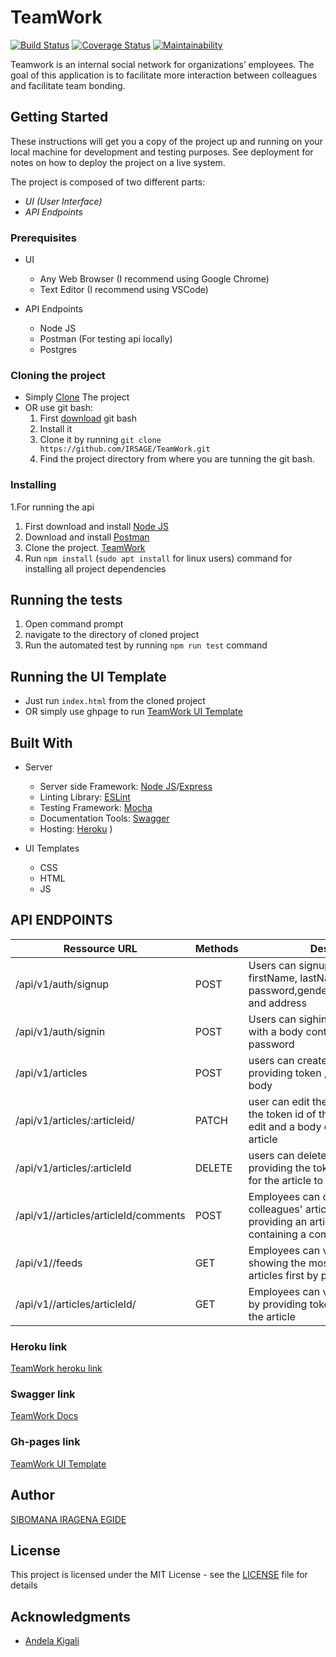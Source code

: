 # TeamWork
[![Build Status](https://travis-ci.org/IRSAGE/TeamWork.svg?branch=develop)](https://travis-ci.org/IRSAGE/TeamWork)
[![Coverage Status](https://coveralls.io/repos/github/IRSAGE/TeamWork/badge.svg?branch=develop)](https://coveralls.io/github/IRSAGE/TeamWork?branch=develop)
[![Maintainability](https://api.codeclimate.com/v1/badges/f14d8ac27551ab0774b9/maintainability)](https://codeclimate.com/github/IRSAGE/TeamWork/maintainability)

Teamwork is an ​internal social network for organizations’ employees. The goal of this application is to facilitate more interaction between colleagues and facilitate team bonding.


## Getting Started

These instructions will get you a copy of the project up and running on your local machine for development and testing purposes. See deployment for notes on how to deploy the project on a live system.

The project is composed of two different parts:
- *UI (User Interface)*
- *API Endpoints*  

### Prerequisites

* UI 
   * Any Web Browser (I recommend using Google Chrome)
   * Text Editor (I recommend using VSCode)

* API Endpoints
   * Node JS
   * Postman (For testing api locally)
   * Postgres
  
### Cloning the project

* Simply [Clone](https://github.com/IRSAGE/TeamWork.git) The project
* OR use git bash:
   1. First [download](https://git-scm.com/downloads) git bash
   2. Install it
   3. Clone it by running `git clone https://github.com/IRSAGE/TeamWork.git`
   4. Find the project directory from where you are tunning the git bash.

### Installing

1.For running the api

   1. First download and install [Node JS](https://nodejs.org/en/download/)
   2. Download and install [Postman](https://www.getpostman.com/downloads/)
   3. Clone the project. [TeamWork](https://github.com/IRSAGE/TeamWork.git)
   4. Run `npm install` (`sudo apt install` for linux users) command for installing all project dependencies

## Running the tests

  1. Open command prompt
  2. navigate to the directory of cloned project
  3. Run the automated test by running `npm run test` command
   
## Running the UI Template

  - Just run `index.html` from the cloned project
  - OR simply use ghpage to run [TeamWork UI Template](https://irsage.github.io/TeamWork/UI)
 

## Built With
* Server
   * Server side Framework: [Node JS](https://nodejs.org/)/[Express](https://expressjs.com/)
   * Linting Library: [ESLint](https://eslint.org)
   * Testing Framework: [Mocha](https://mochajs.org/)
   * Documentation Tools: [Swagger](https://swagger.io/tools/swagger-ui/)
   * Hosting: [Heroku](https://www.heroku.com/)
)

* UI Templates
   * CSS 
   * HTML
   * JS

## API ENDPOINTS

| Ressource URL | Methods  | Description  |
| ------- | --- | --- |
| /api/v1/auth/signup| POST | Users can signup by providing firstName, lastName , email, password,gender,jobRole,department, and address  |
| /api/v1/auth/signin| POST | Users can sighin by sending request with a body containing  email and password|
| /api/v1/articles | POST | users can create an article by providing token ,title and article in the body |
| /api/v1/articles/:articleid/ | PATCH | user can edit their article by providing the token id of the article they want to edit and a body containg title and article |
| /api/v1/articles/:articleId | DELETE| users can delete their articles by providing the token and an articleid for the article to delete |
| /api/v1//articles/articleId/comments | POST | Employees can comment on other colleagues' article posted by providing an articleid and a body containing a comment  |
| /api/v1//feeds| GET |Employees can view all articles, showing the most recently posted articles first by providing a token |
| /api/v1//articles/articleId/| GET |Employees can view a specific article by providing token and articleid for the article |

### Heroku link 

[TeamWork heroku link](https://andelateamworkegide.herokuapp.com)

### Swagger link 

[TeamWork Docs](http://andelateamworkegide.herokuapp.com/api-docs/)

### Gh-pages link
[TeamWork UI Template](https://irsage.github.io/TeamWork/UI)
 

## Author

[SIBOMANA IRAGENA EGIDE](https://www.linkedin.com/in/iragena-egide-50b3b818b?jobid=1234&lipi=urn%3Ali%3Apage%3Ad_jobs_easyapply_pdfgenresume%3Bg95NCdpGSaWHw%2FI2pOpx3g%3D%3D&licu=urn%3Ali%3Acontrol%3Ad_jobs_easyapply_pdfgenresume-v02_profile)

## License

This project is licensed under the MIT License - see the [LICENSE](LICENCE.md) file for details

## Acknowledgments

* [Andela Kigali](https://andela.com/)
